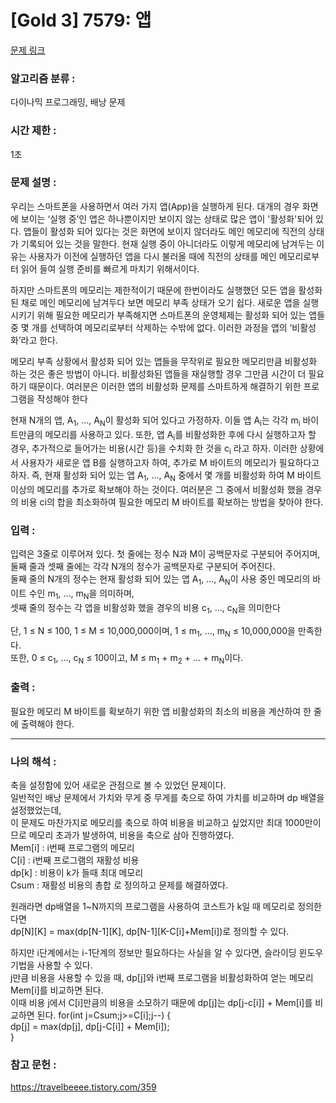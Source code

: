 [Gold 3] 7579: 앱
====================================  
[문제 링크](https://www.acmicpc.net/problem/7579)  

### 알고리즘 분류 :  
다이나믹 프로그래밍, 배낭 문제  

### 시간 제한 :  
1초   

### 문제 설명 :  
우리는 스마트폰을 사용하면서 여러 가지 앱(App)을 실행하게 된다. 대개의 경우 화면에 보이는 ‘실행 중’인 앱은 하나뿐이지만 보이지 않는 상태로 많은 앱이 '활성화'되어 있다. 
앱들이 활성화 되어 있다는 것은 화면에 보이지 않더라도 메인 메모리에 직전의 상태가 기록되어 있는 것을 말한다. 
현재 실행 중이 아니더라도 이렇게 메모리에 남겨두는 이유는 사용자가 이전에 실행하던 앱을 다시 불러올 때에 직전의 상태를 메인 메모리로부터 읽어 들여 실행 준비를 빠르게 마치기 위해서이다.

하지만 스마트폰의 메모리는 제한적이기 때문에 한번이라도 실행했던 모든 앱을 활성화된 채로 메인 메모리에 남겨두다 보면 메모리 부족 상태가 오기 쉽다. 
새로운 앱을 실행시키기 위해 필요한 메모리가 부족해지면 스마트폰의 운영체제는 활성화 되어 있는 앱들 중 몇 개를 선택하여 메모리로부터 삭제하는 수밖에 없다. 이러한 과정을 앱의 ‘비활성화’라고 한다.

메모리 부족 상황에서 활성화 되어 있는 앱들을 무작위로 필요한 메모리만큼 비활성화 하는 것은 좋은 방법이 아니다. 
비활성화된 앱들을 재실행할 경우 그만큼 시간이 더 필요하기 때문이다. 여러분은 이러한 앱의 비활성화 문제를 스마트하게 해결하기 위한 프로그램을 작성해야 한다

현재 N개의 앱, A<sub>1</sub>, ..., A<sub>N</sub>이 활성화 되어 있다고 가정하자. 
이들 앱 A<sub>i</sub>는 각각 m<sub>i</sub> 바이트만큼의 메모리를 사용하고 있다. 또한, 앱 A<sub>i</sub>를 비활성화한 후에 다시 실행하고자 할 경우, 추가적으로 들어가는 비용(시간 등)을 수치화 한 것을 c<sub>i</sub> 라고 하자. 
이러한 상황에서 사용자가 새로운 앱 B를 실행하고자 하여, 추가로 M 바이트의 메모리가 필요하다고 하자. 즉, 현재 활성화 되어 있는 앱 A<sub>1</sub>, ..., A<sub>N</sub> 중에서 몇 개를 비활성화 하여 M 바이트 이상의 
메모리를 추가로 확보해야 하는 것이다. 여러분은 그 중에서 비활성화 했을 경우의 비용 ci의 합을 최소화하여 필요한 메모리 M 바이트를 확보하는 방법을 찾아야 한다.  

### 입력 :   
입력은 3줄로 이루어져 있다. 첫 줄에는 정수 N과 M이 공백문자로 구분되어 주어지며, 둘째 줄과 셋째 줄에는 각각 N개의 정수가 공백문자로 구분되어 주어진다.  
둘째 줄의 N개의 정수는 현재 활성화 되어 있는 앱 A<sub>1</sub>, ..., A<sub>N</sub>이 사용 중인 메모리의 바이트 수인  m<sub>1</sub>, ..., m<sub>N</sub>을 의미하며,  
셋째 줄의 정수는 각 앱을 비활성화 했을 경우의 비용  c<sub>1</sub>, ..., c<sub>N</sub>을 의미한다  

단, 1 ≤ N ≤ 100, 1 ≤ M ≤ 10,000,000이며, 1 ≤ m<sub>1</sub>, ..., m<sub>N</sub> ≤ 10,000,000을 만족한다.  
또한, 0 ≤ c<sub>1</sub>, ..., c<sub>N</sub> ≤ 100이고, M ≤ m<sub>1</sub> + m<sub>2</sub> + ... + m<sub>N</sub>이다.  

### 출력 :   
필요한 메모리 M 바이트를 확보하기 위한 앱 비활성화의 최소의 비용을 계산하여 한 줄에 출력해야 한다.  

-----------------------------------------------------------  
### 나의 해석 :  
축을 설정함에 있어 새로운 관점으로 볼 수 있었던 문제이다.  
일반적인 배낭 문제에서 가치와 무게 중 무게를 축으로 하여 가치를 비교하며 dp 배열을 설정했었는데,  
이 문제도 마찬가지로 메모리를 축으로 하여 비용을 비교하고 싶었지만 최대 1000만이므로 메모리 초과가 발생하여, 비용을 축으로 삼아 진행하였다.  
Mem[i] : i번째 프로그램의 메모리  
C[i] : i번째 프로그램의 재활성 비용  
dp[k] : 비용이 k가 들때 최대 메모리  
Csum : 재활성 비용의 총합
로 정의하고 문제를 해결하였다.  

원래라면 dp배열을 1~N까지의 프로그램을 사용하여 코스트가 k일 때 메모리로 정의한다면  
dp[N][K] = max(dp[N-1][K], dp[N-1][K-C[i]+Mem[i])로 정의할 수 있다.  

하지만 i단계에서는 i-1단계의 정보만 필요하다는 사실을 알 수 있다면, 슬라이딩 윈도우 기법을 사용할 수 있다.    
j만큼 비용을 사용할 수 있을 때, dp[j]와 i번째 프로그램을 비활성화하여 얻는 메모리 Mem[i]를 비교하면 된다.  
이때 비용 j에서 C[i]만큼의 비용을 소모하기 때문에 dp[j]는 dp[j-c[i]] + Mem[i]를 비교하면 된다.
for(int j=Csum;j>=C[i];j--) {  
    dp[j] = max(dp[j], dp[j-C[i]] + Mem[i]);  
}  

### 참고 문헌 :  
https://travelbeeee.tistory.com/359  
